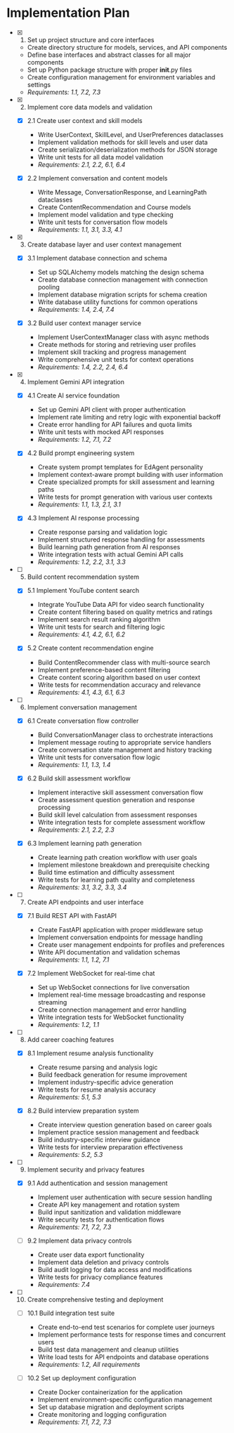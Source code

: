# Implementation Plan

- [x] 1. Set up project structure and core interfaces
  - Create directory structure for models, services, and API components
  - Define base interfaces and abstract classes for all major components
  - Set up Python package structure with proper __init__.py files
  - Create configuration management for environment variables and settings
  - _Requirements: 1.1, 7.2, 7.3_

- [x] 2. Implement core data models and validation
  - [x] 2.1 Create user context and skill models
    - Write UserContext, SkillLevel, and UserPreferences dataclasses
    - Implement validation methods for skill levels and user data
    - Create serialization/deserialization methods for JSON storage
    - Write unit tests for all data model validation
    - _Requirements: 2.1, 2.2, 6.1, 6.4_

  - [x] 2.2 Implement conversation and content models
    - Write Message, ConversationResponse, and LearningPath dataclasses
    - Create ContentRecommendation and Course models
    - Implement model validation and type checking
    - Write unit tests for conversation flow models
    - _Requirements: 1.1, 3.1, 3.3, 4.1_

- [x] 3. Create database layer and user context management
  - [x] 3.1 Implement database connection and schema
    - Set up SQLAlchemy models matching the design schema
    - Create database connection management with connection pooling
    - Implement database migration scripts for schema creation
    - Write database utility functions for common operations
    - _Requirements: 1.4, 2.4, 7.4_

  - [x] 3.2 Build user context manager service
    - Implement UserContextManager class with async methods
    - Create methods for storing and retrieving user profiles
    - Implement skill tracking and progress management
    - Write comprehensive unit tests for context operations
    - _Requirements: 1.4, 2.2, 2.4, 6.4_

- [x] 4. Implement Gemini API integration
  - [x] 4.1 Create AI service foundation
    - Set up Gemini API client with proper authentication
    - Implement rate limiting and retry logic with exponential backoff
    - Create error handling for API failures and quota limits
    - Write unit tests with mocked API responses
    - _Requirements: 1.2, 7.1, 7.2_

  - [x] 4.2 Build prompt engineering system
    - Create system prompt templates for EdAgent personality
    - Implement context-aware prompt building with user information
    - Create specialized prompts for skill assessment and learning paths
    - Write tests for prompt generation with various user contexts
    - _Requirements: 1.1, 1.3, 2.1, 3.1_

  - [x] 4.3 Implement AI response processing
    - Create response parsing and validation logic
    - Implement structured response handling for assessments
    - Build learning path generation from AI responses
    - Write integration tests with actual Gemini API calls
    - _Requirements: 1.2, 2.2, 3.1, 3.3_

- [ ] 5. Build content recommendation system
  - [x] 5.1 Implement YouTube content search
    - Integrate YouTube Data API for video search functionality
    - Create content filtering based on quality metrics and ratings
    - Implement search result ranking algorithm
    - Write unit tests for search and filtering logic
    - _Requirements: 4.1, 4.2, 6.1, 6.2_

  - [x] 5.2 Create content recommendation engine
    - Build ContentRecommender class with multi-source search
    - Implement preference-based content filtering
    - Create content scoring algorithm based on user context
    - Write tests for recommendation accuracy and relevance
    - _Requirements: 4.1, 4.3, 6.1, 6.3_

- [ ] 6. Implement conversation management
  - [x] 6.1 Create conversation flow controller
    - Build ConversationManager class to orchestrate interactions
    - Implement message routing to appropriate service handlers
    - Create conversation state management and history tracking
    - Write unit tests for conversation flow logic
    - _Requirements: 1.1, 1.3, 1.4_

  - [x] 6.2 Build skill assessment workflow
    - Implement interactive skill assessment conversation flow
    - Create assessment question generation and response processing
    - Build skill level calculation from assessment responses
    - Write integration tests for complete assessment workflow
    - _Requirements: 2.1, 2.2, 2.3_

  - [x] 6.3 Implement learning path generation
    - Create learning path creation workflow with user goals
    - Implement milestone breakdown and prerequisite checking
    - Build time estimation and difficulty assessment
    - Write tests for learning path quality and completeness
    - _Requirements: 3.1, 3.2, 3.3, 3.4_

- [ ] 7. Create API endpoints and user interface
  - [x] 7.1 Build REST API with FastAPI
    - Create FastAPI application with proper middleware setup
    - Implement conversation endpoints for message handling
    - Create user management endpoints for profiles and preferences
    - Write API documentation and validation schemas
    - _Requirements: 1.1, 1.2, 7.1_

  - [x] 7.2 Implement WebSocket for real-time chat
    - Set up WebSocket connections for live conversation
    - Implement real-time message broadcasting and response streaming
    - Create connection management and error handling
    - Write integration tests for WebSocket functionality
    - _Requirements: 1.2, 1.1_

- [ ] 8. Add career coaching features
  - [x] 8.1 Implement resume analysis functionality
    - Create resume parsing and analysis logic
    - Build feedback generation for resume improvement
    - Implement industry-specific advice generation
    - Write tests for resume analysis accuracy
    - _Requirements: 5.1, 5.3_

  - [x] 8.2 Build interview preparation system
    - Create interview question generation based on career goals
    - Implement practice session management and feedback
    - Build industry-specific interview guidance
    - Write tests for interview preparation effectiveness
    - _Requirements: 5.2, 5.3_

- [ ] 9. Implement security and privacy features
  - [x] 9.1 Add authentication and session management
    - Implement user authentication with secure session handling
    - Create API key management and rotation system
    - Build input sanitization and validation middleware
    - Write security tests for authentication flows
    - _Requirements: 7.1, 7.2, 7.3_

  - [ ] 9.2 Implement data privacy controls
    - Create user data export functionality
    - Implement data deletion and privacy controls
    - Build audit logging for data access and modifications
    - Write tests for privacy compliance features
    - _Requirements: 7.4_

- [ ] 10. Create comprehensive testing and deployment
  - [ ] 10.1 Build integration test suite
    - Create end-to-end test scenarios for complete user journeys
    - Implement performance tests for response times and concurrent users
    - Build test data management and cleanup utilities
    - Write load tests for API endpoints and database operations
    - _Requirements: 1.2, All requirements_

  - [ ] 10.2 Set up deployment configuration
    - Create Docker containerization for the application
    - Implement environment-specific configuration management
    - Set up database migration and deployment scripts
    - Create monitoring and logging configuration
    - _Requirements: 7.1, 7.2, 7.3_